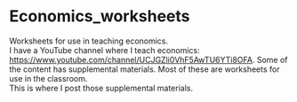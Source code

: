 # Economics_worksheets
Worksheets for use in teaching economics.  
I have a YouTube channel where I teach economics: https://www.youtube.com/channel/UCJGZli0VhF5AwTU6YTi8OFA.
Some of the content has supplemental materials.  Most of these are worksheets for use in the classroom.  
This is where I post those supplemental materials.  
